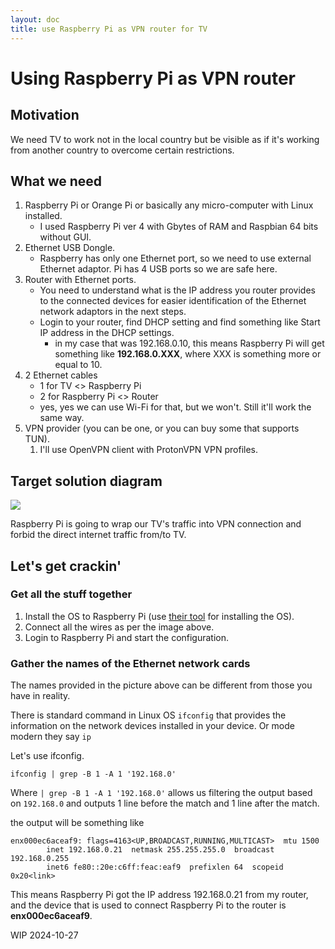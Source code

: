 ```yaml
---
layout: doc
title: use Raspberry Pi as VPN router for TV
---
```


# Using Raspberry Pi as VPN router

## Motivation

We need TV to work not in the local country but be visible as if it's working from another country to overcome certain restrictions.

## What we need

1. Raspberry Pi or Orange Pi or basically any micro-computer with Linux installed.
    * I used Raspberry Pi ver 4 with Gbytes of RAM and Raspbian 64 bits without GUI.
2. Ethernet USB Dongle.
   * Raspberry has only one Ethernet port, so we need to use external Ethernet adaptor. Pi has 4 USB ports so we are safe here.
3. Router with Ethernet ports.
   * You need to understand what is the IP address you router provides to the connected devices for easier identification of the Ethernet network adaptors in the next steps.
   * Login to your router, find DHCP setting and find something like Start IP address in the DHCP settings.
     * in my case that was 192.168.0.10, this means Raspberry Pi will get something like **192.168.0.XXX**, where XXX is something more or equal to 10.
4. 2 Ethernet cables
   * 1 for TV <> Raspberry Pi
   * 2 for Raspberry Pi <> Router
   * yes, yes we can use Wi-Fi for that, but we won't. Still it'll work the same way.
5. VPN provider (you can be one, or you can buy some that supports TUN).
   1. I'll use OpenVPN client with ProtonVPN VPN profiles.

## Target solution diagram

![](/public/raspi-as-vpn.png)

Raspberry Pi is going to wrap our TV's traffic into VPN connection and forbid the direct internet traffic from/to TV.

## Let's get crackin'

### Get all the stuff together

1. Install the OS to Raspberry Pi (use [their tool](https://www.raspberrypi.com/software/) for installing the OS).
2. Connect all the wires as per the image above.
3. Login to Raspberry Pi and start the configuration.

### Gather the names of the Ethernet network cards

The names provided in the picture above can be different from those you have in reality.

There is standard command in Linux OS `ifconfig` that provides the information on the network devices installed in your device. Or mode modern they say `ip`

Let's use ifconfig.

```shell
ifconfig | grep -B 1 -A 1 '192.168.0'
```

Where `| grep -B 1 -A 1 '192.168.0'` allows us filtering the output based on `192.168.0` and outputs 1 line before the match and 1 line after the match.

the output will be something like

```shell
enx000ec6aceaf9: flags=4163<UP,BROADCAST,RUNNING,MULTICAST>  mtu 1500
        inet 192.168.0.21  netmask 255.255.255.0  broadcast 192.168.0.255
        inet6 fe80::20e:c6ff:feac:eaf9  prefixlen 64  scopeid 0x20<link>
```

This means Raspberry Pi got the IP address 192.168.0.21 from my router, and the device that is used to connect Raspberry Pi to the router is **enx000ec6aceaf9**.


WIP 2024-10-27